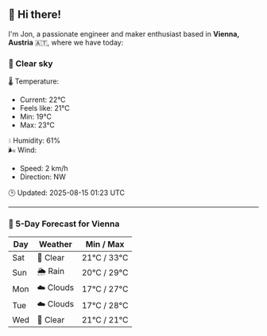 ## 👋 Hi there!

I'm Jon, a passionate engineer and maker enthusiast based in **Vienna, Austria** 🇦🇹, where we have today:

### 🌙 Clear sky 

🌡️ Temperature: 
* Current: 22°C
* Feels like: 21°C
* Min: 19°C 
* Max: 23°C  

💧 Humidity: 61%  
🌬️ Wind: 
* Speed: 2 km/h 
* Direction: NW  

🕒 Updated: 2025-08-15 01:23 UTC

---

### 📅 5-Day Forecast for Vienna

| Day | Weather | Min / Max |
|-----|---------|------------|
| Sat | 🌙 Clear | 21°C / 33°C |
| Sun | 🌦️ Rain | 20°C / 29°C |
| Mon | ☁️ Clouds | 17°C / 27°C |
| Tue | ☁️ Clouds | 17°C / 28°C |
| Wed | 🌙 Clear | 21°C / 21°C |
